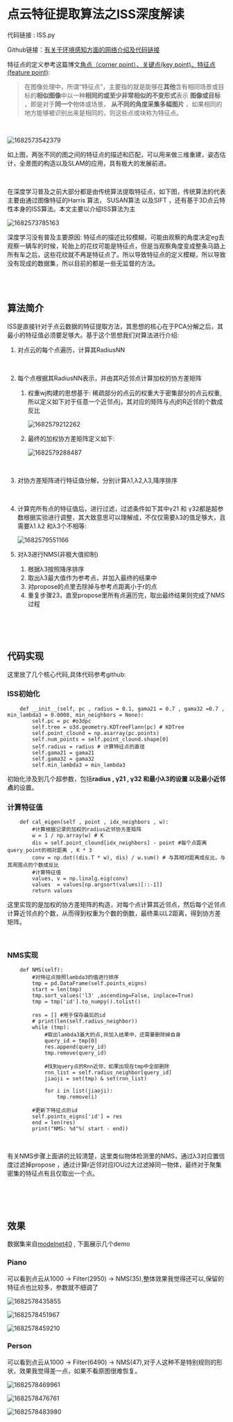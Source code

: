 # 点云特征提取算法之ISS深度解读

代码链接 : ISS.py

Github链接：[有关于环境感知方面的网络介绍及代码链接](https://github.com/Victor94-king/ComputerVersion)


特征点的定义参考这篇博文[角点（corner point）、关键点(key point)、特征点(feature point)](https://blog.csdn.net/yizhang_ml/article/details/86994193):

> 在图像处理中，所谓“特征点”，主要指的就是能够在**其他**含有相同场景或目标的**相似图像**中以一种**相同的或至少非常相似的不变形式**表示 **图像或目标** ，即是对于**同一个**物体或场景， **从不同的角度采集多幅图片** ，如果相同的地方能够被识别出来是相同的，则这些点或块称为特征点。

<br />

![1682573542379](https://file+.vscode-resource.vscode-cdn.net/e%3A/%E6%B7%B1%E8%93%9D%E5%AD%A6%E9%99%A2/%E6%B7%B1%E8%93%9D%E5%AD%A6%E9%99%A2_%E7%82%B9%E4%BA%91/hw7/image/report/1682573542379.png)

如上图，两张不同的图之间的特征点的描述和匹配，可以用来做三维重建，姿态估计，全景图的构造以及SLAM的应用，具有极大的发展前进。

<br />

在深度学习普及之前大部分都是由传统算法提取特征点，如下图，传统算法的代表主要由通过图像特征的Harris 算法， SUSAN算法 以及SIFT ，还有基于3D点云特性本身的ISS算法。本文主要以介绍ISS算法为主

![1682573785163](https://file+.vscode-resource.vscode-cdn.net/e%3A/%E6%B7%B1%E8%93%9D%E5%AD%A6%E9%99%A2/%E6%B7%B1%E8%93%9D%E5%AD%A6%E9%99%A2_%E7%82%B9%E4%BA%91/hw7/image/report/1682573785163.png)

深度学习没有普及主要原因: 特征点的描述比较模糊，可能由观察的角度决定eg去观察一辆车的时候，轮胎上的花纹可能是特征点，但是当观察角度变成整条马路上所有车之后，这些花纹就不再是特征点了。所以导致特征点的定义模糊，所以导致没有现成的数据集，所以目前的都是一些无监督的方法。

<br />

<br />

## 算法简介

ISS是直接针对于点云数据的特征提取方法，其思想的核心在于PCA分解之后，其最小的特征值必须要足够大。基于这个思想我们对算法进行介绍:

1. 对点云的每个点遍历，计算其RadiusNN

   <br />
2. 每个点根据其RadiusNN表示，并由其R近邻点计算加权的协方差矩阵

   1. 权重wj构建的思想基于: 稀疏部分的点云的权重大于密集部分的点云权重,所以定义如下对于任意一个近邻点j，其对应的矩阵与点j的R近邻的个数成反比

      ![1682579212262](https://file+.vscode-resource.vscode-cdn.net/e%3A/%E6%B7%B1%E8%93%9D%E5%AD%A6%E9%99%A2/%E6%B7%B1%E8%93%9D%E5%AD%A6%E9%99%A2_%E7%82%B9%E4%BA%91/hw7/image/report/1682579212262.png)
   2. 最终的加权协方差矩阵定义如下:

      ![1682579288487](https://file+.vscode-resource.vscode-cdn.net/e%3A/%E6%B7%B1%E8%93%9D%E5%AD%A6%E9%99%A2/%E6%B7%B1%E8%93%9D%E5%AD%A6%E9%99%A2_%E7%82%B9%E4%BA%91/hw7/image/report/1682579288487.png)

      <br />
3. 对协方差矩阵进行特征值分解，分别计算λ1,λ2,λ3,降序排序

   <br />
4. 计算完所有点的特征值后，进行过滤，过滤条件如下其中γ21 和 γ32都是超参数根据实验进行调整，其大致意思可以理解成，不仅仅需要λ3的值足够大，且需要λ1 λ2 和λ3个不相等:

   ![1682579551166](https://file+.vscode-resource.vscode-cdn.net/e%3A/%E6%B7%B1%E8%93%9D%E5%AD%A6%E9%99%A2/%E6%B7%B1%E8%93%9D%E5%AD%A6%E9%99%A2_%E7%82%B9%E4%BA%91/hw7/image/report/1682579551166.png)
5. 对λ3进行NMS(非极大值抑制)

   1. 根据λ3按照降序排序
   2. 取出λ3最大值作为参考点，并加入最终的结果中
   3. 对propose的点里去除掉与参考点距离小于r的点
   4. 重复步骤23，直至propose里所有点遍历完，取出最终结果则完成了NMS过程

<br />

<br />

<br />

## 代码实现

这里放了几个核心代码,具体代码参考github:

### ISS初始化

```
    def __init__(self, pc , radius = 0.1, gama21 = 0.7 , gama32 =0.7 , min_lambda3 = 0.0008, min_neighbors = None):
        self.pc = pc #o3dpc
        self.tree = o3d.geometry.KDTreeFlann(pc) # KDTree
        self.point_clound = np.asarray(pc.points) 
        self.num_points = self.point_clound.shape[0]
        self.radius = radius # 计算特征点的直径
        self.gama21 = gama21
        self.gama32 = gama32
        self.min_lambda3 = min_lambda3
```

初始化涉及到几个超参数，包括**radius , γ21 , γ32 和最小λ3的设置 以及最小近邻点**的设置。

### 计算特征值

```
    def cal_eigen(self , point , idx_neighbors , w):
        #计算根据记录的加权的radius近邻协方差矩阵
        w = 1 / np.array(w) # K
        dis = self.point_clound[idx_neighbors] - point #每个点距离query_point的相对距离 , K * 3
        conv = np.dot((dis.T * w), dis) / w.sum() # 与其相对距离成反比，与其周围点的个数成反比
        #计算特征值
        values, v = np.linalg.eig(conv)
        values  = values[np.argsort(values)[::-1]]
        return values
```

这里实现的是加权的协方差矩阵的构造，对每个点计算其近邻点，然后每个近邻点计算近邻点的个数，从而得到权重为个数的倒数，最终乘以L2距离，得到协方差矩阵。

<br />

### NMS实现

```
    def NMS(self):
        #对特征点按照lambda3的值进行排序
        tmp = pd.DataFrame(self.points_eigns)
        start = len(tmp)
        tmp.sort_values('l3' ,ascending=False, inplace=True)
        tmp = tmp['id'].to_numpy().tolist()

        res = [] #用于保存最后的id
        # print(len(self.radius_neighbor))
        while (tmp):
            #取出lambda3最大的点,并加入结果中，还需要删除掉自身
            query_id = tmp[0] 
            res.append(query_id)
            tmp.remove(query_id)

            #找到query点的Rnn近邻，如果出现在tmp中全部删除
            rnn_list = self.radius_neighbor[query_id]
            jiaoji = set(tmp) & set(rnn_list) 

            for i in list(jiaoji):
                tmp.remove(i)
  
        #更新下特征点的id
        self.points_eigns['id'] = res
        end = len(res)
        print("NMS: %d"%( start - end))
```

<br />

有关NMS步骤上面讲的比较清楚，这里类似物体检测里的NMS，通过λ3对应置信度过滤掉propose ，通过计算r近邻对应IOU过大过滤掉同一物体，最终对于聚集密集的特征点有且仅取出一个点。

<br />

<br />

<br />

## 效果

数据集来自[modelnet40](https://blog.csdn.net/Shertine/article/details/124091578) , 下面展示几个demo

### Piano

可以看到点云从1000 -> Filter(2950) -> NMS(35),整体效果我觉得还可以,保留的特征点也比较多，参数就不细调了

![1682578435855](image/ISS/1682578435855.png)

![1682578451967](image/ISS/1682578451967.png)


![1682578459210](image/ISS/1682578459210.png)

### Person

可以看到点云从1000 -> Filter(6490) -> NMS(47),对于人这种不是特别规则的形状，效果我觉得差一点，如果不看原图很难恢复。

![1682578469961](image/ISS/1682578469961.png)

![1682578476761](image/ISS/1682578476761.png)


![1682578483980](image/ISS/1682578483980.png)


<br />

<br />
